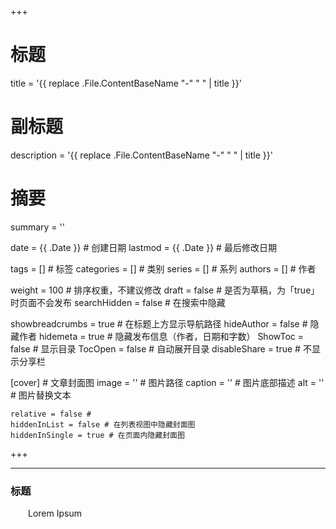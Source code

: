 +++
# 标题
title = '{{ replace .File.ContentBaseName "-" " " | title }}'
# 副标题
description = '{{ replace .File.ContentBaseName "-" " " | title }}'
# 摘要
summary = ''

date = {{ .Date }} # 创建日期
lastmod = {{ .Date }} # 最后修改日期

tags = [] # 标签
categories = [] # 类别
series = [] # 系列
authors = [] # 作者

weight = 100 # 排序权重，不建议修改
draft = false # 是否为草稿，为「true」时页面不会发布
searchHidden =  false # 在搜索中隐藏

showbreadcrumbs = true # 在标题上方显示导航路径
hideAuthor = false # 隐藏作者
hidemeta = true # 隐藏发布信息（作者，日期和字数）
ShowToc = false  # 显示目录
TocOpen = false # 自动展开目录
disableShare = true # 不显示分享栏

[cover] # 文章封面图
    image = '' # 图片路径
    caption = '' # 图片底部描述
    alt = '' # 图片替换文本

    relative = false #
    hiddenInList = false # 在列表视图中隐藏封面图
    hiddenInSingle = true # 在页面内隐藏封面图
+++

----
### 标题

&emsp;&emsp;Lorem Ipsum
